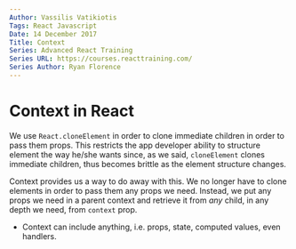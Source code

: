 ```yaml
---
Author: Vassilis Vatikiotis
Tags: React Javascript
Date: 14 December 2017
Title: Context
Series: Advanced React Training
Series URL: https://courses.reacttraining.com/
Series Author: Ryan Florence
---
```


# Context in React

We use `React.cloneElement` in order to clone immediate children in order to pass
them props. This restricts the app developer ability to structure element the way
he/she wants since, as we said, `cloneElement` clones immediate children, thus
becomes brittle as the element structure changes.

Context provides us a way to do away with this. We no longer have to clone elements
in order to pass them any props we need. Instead, we put any props we need in a
parent context and retrieve it from _any_ child, in any depth we need, from `context`
prop.

* Context can include anything, i.e. props, state, computed values, even handlers.
